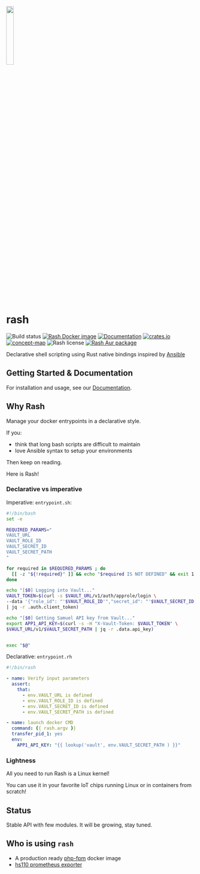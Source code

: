 <img src="https://raw.githubusercontent.com/rash-sh/rash/master/artwork/shelly.svg" width="20%" height="auto" />

# rash

![Build status](https://img.shields.io/github/workflow/status/rash-sh/rash/Rust/master)
[![Rash Docker image](https://img.shields.io/docker/image-size/rustagainshell/rash?sort=semver)](https://cloud.docker.com/repository/docker/rustagainshell/rash)
[![Documentation](https://docs.rs/rash_core/badge.svg)](https://docs.rs/rash_core)
[![crates.io](https://img.shields.io/crates/v/rash_core)](https://crates.io/crates/rash_core)
[![concept-map](https://img.shields.io/badge/design-concept--map-blue)](https://mind42.com/mindmap/f299679e-8dc5-48d8-b0f0-4d65235cdf56)
![Rash license](https://img.shields.io/github/license/rash-sh/rash)
[![Rash Aur package](https://img.shields.io/aur/version/rash)](https://aur.archlinux.org/packages/rash)

Declarative shell scripting using Rust native bindings inspired by [Ansible](https://www.ansible.com/)

## Getting Started & Documentation

For installation and usage, see our [Documentation](https://rash.sh/docs/rash/master/getting-started.html#quickstart).

## Why Rash

Manage your docker entrypoints in a declarative style.

If you:

- think that long bash scripts are difficult to maintain
- love Ansible syntax to setup your environments

Then keep on reading.

Here is Rash!

### Declarative vs imperative

Imperative: `entrypoint.sh`:

```bash
#!/bin/bash
set -e

REQUIRED_PARAMS="
VAULT_URL
VAULT_ROLE_ID
VAULT_SECRET_ID
VAULT_SECRET_PATH
"

for required in $REQUIRED_PARAMS ; do
  [[ -z "${!required}" ]] && echo "$required IS NOT DEFINED" && exit 1
done

echo "[$0] Logging into Vault..."
VAULT_TOKEN=$(curl -s $VAULT_URL/v1/auth/approle/login \
--data '{"role_id": "'$VAULT_ROLE_ID'","secret_id": "'$VAULT_SECRET_ID'"}' \
| jq -r .auth.client_token)

echo "[$0] Getting Samuel API key from Vault..."
export APP1_API_KEY=$(curl -s -H "X-Vault-Token: $VAULT_TOKEN" \
$VAULT_URL/v1/$VAULT_SECRET_PATH | jq -r .data.api_key)


exec "$@"
```

Declarative: `entrypoint.rh`

```yaml
#!/bin/rash

- name: Verify input parameters
  assert:
    that:
      - env.VAULT_URL is defined
      - env.VAULT_ROLE_ID is defined
      - env.VAULT_SECRET_ID is defined
      - env.VAULT_SECRET_PATH is defined

- name: launch docker CMD
  command: {{ rash.argv }}
  transfer_pid_1: yes
  env:
    APP1_API_KEY: "{{ lookup('vault', env.VAULT_SECRET_PATH ) }}"
```

### Lightness

All you need to run Rash is a Linux kernel!

You can use it in your favorite IoT chips running Linux or in containers from scratch!

## Status

Stable API with few modules. It will be growing, stay tuned.

## Who is using `rash`

- A production ready [php-fpm](https://github.com/dcarrillo/docker-phpfpm) docker image
- [hs110 prometheus exporter](https://github.com/sdelrio/hs110-prometheus-exporter)
